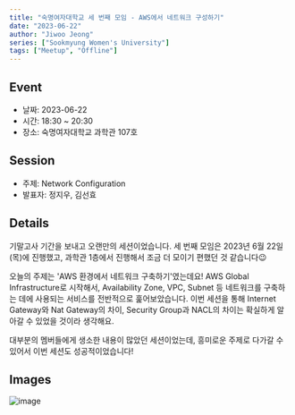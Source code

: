 ```yaml
---
title: "숙명여자대학교 세 번째 모임 - AWS에서 네트워크 구성하기"
date: "2023-06-22"
author: "Jiwoo Jeong"
series: ["Sookmyung Women's University"]
tags: ["Meetup", "Offline"]
---
```


## Event

- 날짜: 2023-06-22
- 시간: 18:30 ~ 20:30
- 장소: 숙명여자대학교 과학관 107호

## Session

- 주제: Network Configuration
- 발표자: 정지우, 김선효

## Details

기말고사 기간을 보내고 오랜만의 세션이었습니다.
세 번째 모임은 2023년 6월 22일(목)에 진행했고, 과학관 1층에서 진행해서 조금 더 모이기 편했던 것 같습니다😉

오늘의 주제는 'AWS 환경에서 네트워크 구축하기'였는데요!
AWS Global Infrastructure로 시작해서, Availability Zone, VPC, Subnet 등 네트워크를 구축하는 데에 사용되는 서비스를 전반적으로 훑어보았습니다.
이번 세션을 통해 Internet Gateway와 Nat Gateway의 차이, Security Group과 NACL의 차이는 확실하게 알아갈 수 있었을 것이라 생각해요.

대부분의 멤버들에게 생소한 내용이 많았던 세션이었는데, 흥미로운 주제로 다가갈 수 있어서 이번 세션도 성공적이었습니다!

## Images

![image](https://github.com/aws-cloud-clubs/aws-cloud-clubs.github.io/assets/70079416/3b68fccf-947e-410e-9a6f-065986a2da03)
